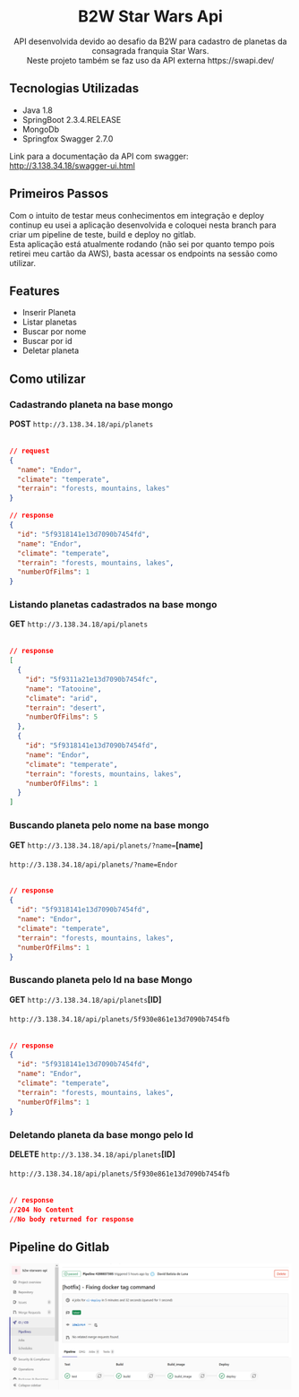 <h1 align="center">  B2W Star Wars Api </h1>

<p align="center">
  API desenvolvida devido ao desafio da B2W para cadastro de planetas da consagrada franquia Star Wars.
  <br/>
  Neste projeto também se faz uso da API externa https://swapi.dev/
</p>

## Tecnologias Utilizadas

 * Java 1.8
 * SpringBoot 2.3.4.RELEASE
 * MongoDb
 * Springfox Swagger 2.7.0

 Link para a documentação da API com swagger: http://3.138.34.18/swagger-ui.html
</br>

## Primeiros Passos

<p>
  Com o intuito de testar meus conhecimentos em integração e deploy continup eu usei a aplicação desenvolvida e coloquei nesta branch para criar um pipeline de teste, build e deploy no gitlab.</br>
  Esta aplicação está atualmente rodando (não sei por quanto tempo pois retirei meu cartão da AWS), basta acessar os endpoints na sessão como utilizar.
</p>
 
## Features
 - Inserir Planeta
 - Listar planetas
 - Buscar por nome
 - Buscar por id
 - Deletar planeta
 
 ## Como utilizar


### Cadastrando planeta na base mongo

**POST** `http://3.138.34.18/api/planets`

```json

// request
{
  "name": "Endor",
  "climate": "temperate",
  "terrain": "forests, mountains, lakes"
}
```
```json
// response
{
  "id": "5f9318141e13d7090b7454fd",
  "name": "Endor",
  "climate": "temperate",
  "terrain": "forests, mountains, lakes",
  "numberOfFilms": 1
}

```

### Listando planetas cadastrados na base mongo

**GET** `http://3.138.34.18/api/planets`

```json

// response
[
  {
    "id": "5f9311a21e13d7090b7454fc",
    "name": "Tatooine",
    "climate": "arid",
    "terrain": "desert",
    "numberOfFilms": 5
  },
  {
    "id": "5f9318141e13d7090b7454fd",
    "name": "Endor",
    "climate": "temperate",
    "terrain": "forests, mountains, lakes",
    "numberOfFilms": 1
  }
]
```
### Buscando planeta pelo nome na base mongo

**GET** `http://3.138.34.18/api/planets/?name=`**[name]** </br></br>
`http://3.138.34.18/api/planets/?name=Endor`
```json

// response 
{
  "id": "5f9318141e13d7090b7454fd",
  "name": "Endor",
  "climate": "temperate",
  "terrain": "forests, mountains, lakes",
  "numberOfFilms": 1
}
```

### Buscando planeta pelo Id na base Mongo

**GET** `http://3.138.34.18/api/planets`**[ID]** </br></br>
`http://3.138.34.18/api/planets/5f930e861e13d7090b7454fb`
```json

// response 
{
  "id": "5f9318141e13d7090b7454fd",
  "name": "Endor",
  "climate": "temperate",
  "terrain": "forests, mountains, lakes",
  "numberOfFilms": 1
}
```

### Deletando planeta da base mongo pelo Id

**DELETE** `http://3.138.34.18/api/planets`**[ID]** </br></br>
`http://3.138.34.18/api/planets/5f930e861e13d7090b7454fb`
```json

// response 
//204 No Content
//No body returned for response
```
## Pipeline do Gitlab

<img src="GITLAB.png"/>